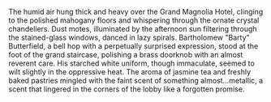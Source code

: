 The humid air hung thick and heavy over the Grand Magnolia Hotel, clinging to the polished mahogany floors and whispering through the ornate crystal chandeliers.  Dust motes, illuminated by the afternoon sun filtering through the stained-glass windows, danced in lazy spirals.  Bartholomew "Barty" Butterfield, a bell hop with a perpetually surprised expression, stood at the foot of the grand staircase, polishing a brass doorknob with an almost reverent care.  His starched white uniform, though immaculate, seemed to wilt slightly in the oppressive heat.  The aroma of jasmine tea and freshly baked pastries mingled with the faint scent of something almost…metallic, a scent that lingered in the corners of the lobby like a forgotten promise.
